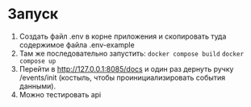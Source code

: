 # Запуск
1. Создать файл .env в корне приложения и скопировать туда содержимое файла .env-example
2. Там же последовательно запустить:
`docker compose build`
`docker compose up`
3. Перейти в http://127.0.0.1:8085/docs  и один раз дернуть ручку /events/init (костыль, чтобы проинициализировать события данными).
4. Можно тестировать api